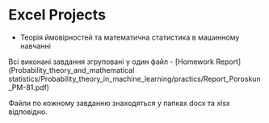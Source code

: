 # Excel Projects

- Теорія ймовiрностей та математична статистика в машинному навчанні

Всі виконані завдання згруповані у один файл -  [Homework Report](Probability_theory_and_mathematical statistics/Probability_theory_in_machine_learning/practics/Report_Poroskun_PM-81.pdf)

Файли по кожному завданню знаходяться у папках docx та xlsx відповідно.
